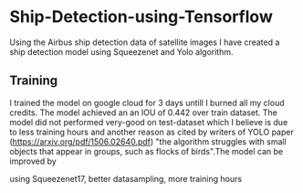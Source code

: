 # Ship-Detection-using-Tensorflow
Using the Airbus ship detection data of satellite images I have created a ship detection model using Squeezenet and Yolo algorithm.

## Training 
I trained the model on google cloud for 3 days untill I burned all my cloud credits. The model achieved an an IOU of 0.442 over train dataset. The model did not performed very-good on test-dataset which I believe is due to less training hours and another reason as cited by writers of YOLO paper (https://arxiv.org/pdf/1506.02640.pdf) "the algorithm struggles with small objects that appear in groups, such as flocks of birds".The model can be improved by

using Squeezenet17,
better datasampling,
more training hours
